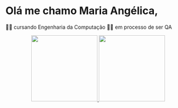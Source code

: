 # Olá me chamo Maria Angélica, 
👩‍🎓 cursando Engenharia da Computação 
👩‍💻 em processo de ser QA

<div align="center">
  <a href="https://github.com/smarianglc">
  <img height="180em" src="https://github-readme-stats.vercel.app/api?username=smarianglc&show_icons=true&theme=dark&include_all_commits=true&count_private=true"/>
  <img height="180em" src="https://github-readme-stats.vercel.app/api/top-langs/?username=smarianglc&layout=compact&langs_count=7&theme=dark"/>
</div>
